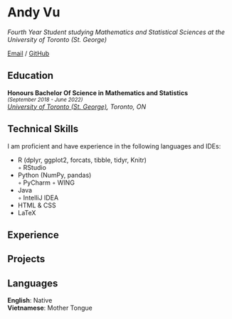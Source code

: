 # Andy Vu

_Fourth Year Student studying Mathematics and Statistical Sciences at the University of Toronto (St. George)_ <br>

[Email](mailto:andy.vu@mail.utoronto.ca) / [GitHub](https://github.com/andyvu016/)

## Education

**Honours Bachelor Of Science in Mathematics and Statistics** <br>
<sup>_(September 2018 - June 2022)_ </sup> <br>
_[University of Toronto (St. George)](https://www.utoronto.ca/), Toronto, ON_

## Technical Skills

I am proficient and have experience in the following languages and IDEs:
  - R (dplyr, ggplot2, forcats, tibble, tidyr, Knitr)  
    ◦ RStudio
  - Python (NumPy, pandas)  
    ◦ PyCharm 
    ◦ WING
  - Java  
    ◦ IntelliJ IDEA   
  - HTML & CSS  
  - LaTeX  

## Experience


## Projects


## Languages

**English**: Native <br>
**Vietnamese**: Mother Tongue
